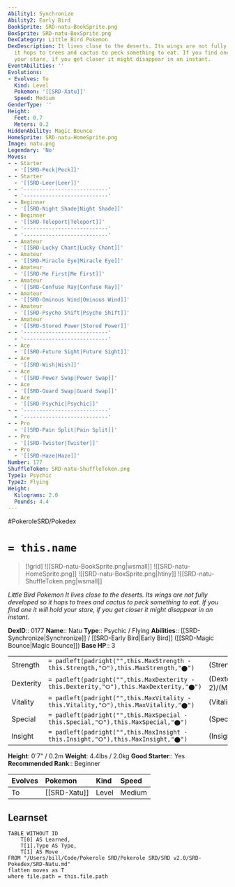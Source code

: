 ```yaml
---
Ability1: Synchronize
Ability2: Early Bird
BookSprite: SRD-natu-BookSprite.png
BoxSprite: SRD-natu-BoxSprite.png
DexCategory: Little Bird Pokemon
DexDescription: It lives close to the deserts. Its wings are not fully developed so
  it hops to trees and cactus to peck something to eat. If you find one it will hold
  your stare, if you get closer it might disappear in an instant.
EventAbilities: ''
Evolutions:
- Evolves: To
  Kind: Level
  Pokemon: '[[SRD-Xatu]]'
  Speed: Medium
GenderType: ''
Height:
  Feet: 0.7
  Meters: 0.2
HiddenAbility: Magic Bounce
HomeSprite: SRD-natu-HomeSprite.png
Image: natu.png
Legendary: 'No'
Moves:
- - Starter
  - '[[SRD-Peck|Peck]]'
- - Starter
  - '[[SRD-Leer|Leer]]'
- - '---------------------------'
  - '---------------------------'
- - Beginner
  - '[[SRD-Night Shade|Night Shade]]'
- - Beginner
  - '[[SRD-Teleport|Teleport]]'
- - '---------------------------'
  - '---------------------------'
- - Amateur
  - '[[SRD-Lucky Chant|Lucky Chant]]'
- - Amateur
  - '[[SRD-Miracle Eye|Miracle Eye]]'
- - Amateur
  - '[[SRD-Me First|Me First]]'
- - Amateur
  - '[[SRD-Confuse Ray|Confuse Ray]]'
- - Amateur
  - '[[SRD-Ominous Wind|Ominous Wind]]'
- - Amateur
  - '[[SRD-Psycho Shift|Psycho Shift]]'
- - Amateur
  - '[[SRD-Stored Power|Stored Power]]'
- - '---------------------------'
  - '---------------------------'
- - Ace
  - '[[SRD-Future Sight|Future Sight]]'
- - Ace
  - '[[SRD-Wish|Wish]]'
- - Ace
  - '[[SRD-Power Swap|Power Swap]]'
- - Ace
  - '[[SRD-Guard Swap|Guard Swap]]'
- - Ace
  - '[[SRD-Psychic|Psychic]]'
- - '---------------------------'
  - '---------------------------'
- - Pro
  - '[[SRD-Pain Split|Pain Split]]'
- - Pro
  - '[[SRD-Twister|Twister]]'
- - Pro
  - '[[SRD-Haze|Haze]]'
Number: 177
ShuffleToken: SRD-natu-ShuffleToken.png
Type1: Psychic
Type2: Flying
Weight:
  Kilograms: 2.0
  Pounds: 4.4
---
```


#PokeroleSRD/Pokedex

# `= this.name`

> [!grid]
> ![[SRD-natu-BookSprite.png|wsmall]]
> ![[SRD-natu-HomeSprite.png]]
> ![[SRD-natu-BoxSprite.png|htiny]]
> ![[SRD-natu-ShuffleToken.png|wsmall]]


*Little Bird Pokemon*
*It lives close to the deserts. Its wings are not fully developed so it hops to trees and cactus to peck something to eat. If you find one it will hold your stare, if you get closer it might disappear in an instant.*

**DexID**:: 0177
**Name**:: Natu
**Type**:: Psychic / Flying
**Abilities**:: [[SRD-Synchronize|Synchronize]] / [[SRD-Early Bird|Early Bird]] ([[SRD-Magic Bounce|Magic Bounce]])
**Base HP**:: 3

|           |                                                                                        |                                          |
| --------- | -------------------------------------------------------------------------------------- | ---------------------------------------- |
| Strength  | `= padleft(padright("",this.MaxStrength - this.Strength,"⭘"),this.MaxStrength,"⬤")`    | (Strength::2)/(MaxStrength::4)   |
| Dexterity | `= padleft(padright("",this.MaxDexterity - this.Dexterity,"⭘"),this.MaxDexterity,"⬤")` | (Dexterity:: 2)/(MaxDexterity::5) |
| Vitality  | `= padleft(padright("",this.MaxVitality - this.Vitality,"⭘"),this.MaxVitality,"⬤")`    | (Vitality::2)/(MaxVitality::4)   |
| Special   | `= padleft(padright("",this.MaxSpecial - this.Special,"⭘"),this.MaxSpecial,"⬤")`       | (Special::2)/(MaxSpecial::5)     |
| Insight   | `= padleft(padright("",this.MaxInsight - this.Insight,"⭘"),this.MaxInsight,"⬤")`       | (Insight::2)/(MaxInsight::4)     |

**Height**: 0'7" / 0.2m
**Weight**: 4.4lbs / 2.0kg
**Good Starter**:: Yes
**Recommended Rank**:: Beginner

| Evolves   | Pokemon      | Kind   | Speed   |
|:----------|:-------------|:-------|:--------|
| To        | [[SRD-Xatu]] | Level  | Medium  |

## Learnset

```dataview
TABLE WITHOUT ID
    T[0] AS Learned,
    T[1].Type AS Type,
    T[1] AS Move
FROM "/Users/bill/Code/Pokerole SRD/Pokerole SRD/SRD v2.0/SRD-Pokedex/SRD-Natu.md"
flatten moves as T
where file.path = this.file.path
```
